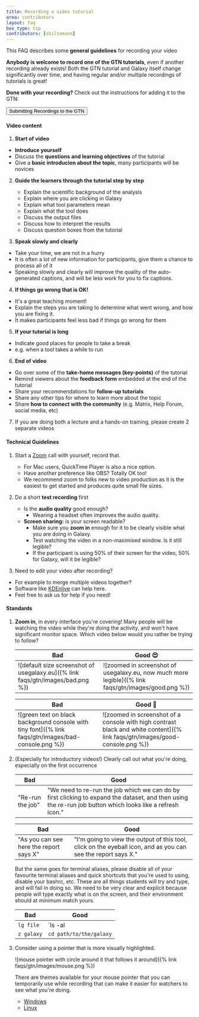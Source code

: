 ```yaml
---
title: Recording a video tutorial
area: contributors
layout: faq
box_type: tip
contributors: [shiltemann]
---
```


This FAQ describes some **general guidelines** for recording your video

**Anybody is welcome to record one of the GTN tutorials**, even if another recording already exists!
Both the GTN tutorial and Galaxy itself change significantly over time, and having regular and/or multiple recordings of tutorials is great!

**Done with your recording?** Check out the instructions for adding it to the GTN:

<a href="{% link faqs/gtn/recordings_add.md %}"><button type="button" class="btn btn-info">Submitting Recordings to the GTN</button></a>


#### Video content

1. **Start of video**
  - **Introduce yourself**
  - Discuss the **questions and learning objectives** of the tutorial
  - Give a **basic introducion about the topic**, many participants will be novices

2. **Guide the learners through the tutorial step by step**
   - Explain the scientific background of the analysis
   - Explain where you are clicking in Galaxy
   - Explain what tool parameters mean
   - Explain what the tool does
   - Discuss the output files
   - Discuss how to interpret the results
   - Discuss question boxes from the tutorial

3. **Speak slowly and clearly**
  - Take your time, we are not in a hurry
  - It is often a lot of new information for participants, give them a chance to process all of it
  - Speaking slowly and clearly will improve the quality of the auto-generated captions, and will be less work for you to fix captions.

4. **If things go wrong that is OK!**
  - It's a great teaching moment!
  - Explain the steps you are taking to determine what went wrong, and how you are fixing it.
  - It makes participants feel less bad if things go wrong for them

5. **If your tutorial is long**
  - Indicate good places for people to take a break
  - e.g. when a tool takes a while to run

6. **End of video**
  - Go over some of the **take-home messages (key-points)** of the tutorial
  - Remind viewers about the **feedback form** embedded at the end of the tutorial
  - Share your recommendations for **follow-up tutorials**
  - Share any other tips for where to learn more about the topic
  - Share **how to connect with the community** (e.g. Matrix, Help Forum, social media, etc)

7. If you are doing both a lecture and a hands-on training, please create 2 separate videos


#### Technical Guidelines

1. Start a [Zoom](https://zoom.us/) call with yourself, record that.
   - For Mac users, QuickTime Player is also a nice option.
   - Have another preference like OBS? Totally OK too!
   - We recommend zoom to folks new to video production as it is the easiest to get started and produces quite small file sizes.

2. Do a short **test recording** first
   - Is the **audio quality** good enough?
     - Wearing a headset often improves the audio quality.
   - **Screen sharing:** is your screen readable?
     - Make sure you **zoom in** enough for it to be clearly visible what you are doing in Galaxy.
     - Test watching the video in a non-maximised window. Is it still legible?
     - If the participant is using 50% of their screen for the video, 50% for Galaxy, will it be legible?

3. Need to edit your video after recording?
  - For example to merge multiple videos together?
  - Software like [KDEnlive](https://kdenlive.org/en/) can help here.
  - Feel free to ask us for help if you need!


#### Standards

1. **Zoom in**, in every interface you're covering! Many people will be watching the video while they're doing the activity, and won't have significant monitor space. Which video below would you rather be trying to follow?

   Bad | Good 😍
   --- | ---
   ![default size screenshot of usegalaxy.eu]({% link faqs/gtn/images/bad.png %}) | ![zoomed in screenshot of usegalaxy.eu, now much more legible]({% link faqs/gtn/images/good.png %})

   Bad | Good 🤩
   --- | ---
   ![green text on black background console with tiny font]({% link faqs/gtn/images/bad-console.png %}) | ![zoomed in screenshot of a console with high contrast black and white content]({% link faqs/gtn/images/good-console.png %})

2. (Especially for introductory videos!) Clearly call out what you're doing, especially on the first occurrence

   Bad | Good
   --- | ---
   "Re-run the job" | "We need to re-run the job which we can do by first clicking to expand the dataset, and then using the re-run job button which looks like a refresh icon."

   Bad | Good
   --- | ---
   "As you can see here the report says X" | "I'm going to view the output of this tool, click on the eyeball icon, and as you can see the report says X."

   But the same goes for terminal aliases, please disable all of your favourite terminal aliases and quick shortcuts that you're used to using, disable your bashrc, etc. These are all things students will try and type, and will fail in doing so. We need to be very clear and explicit because people will type exactly what is on the screen, and their environment should at minimum match yours.

   Bad | Good
   --- | ---
   `lg file`| `ls -al | grep file`
   `z galaxy`| `cd path/to/the/galaxy`

3. Consider using a pointer that is more visually highlighted.

   ![mouse pointer with circle around it that follows it around]({% link faqs/gtn/images/mouse.png %})

   There are themes available for your mouse pointer that you can temporarily use while recording that can make it easier for watchers to see what you're doing.

   - [Windows](https://www.microsoft.com/en-us/p/mouse-pointer-highlight/9p7sb9s4rq7z?activetab=pivot:overviewtab)
   - [Linux](https://askubuntu.com/questions/777896/how-do-i-highlight-my-mouse-pointer-while-screen-recording/917587#917587)


